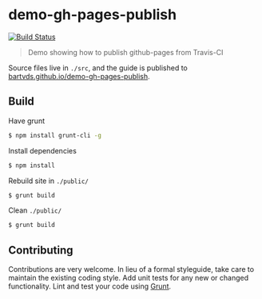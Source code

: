 # demo-gh-pages-publish

[![Build Status](https://secure.travis-ci.org/bartvds/demo-gh-pages-publish.png?branch=master)](http://travis-ci.org/bartvds/demo-gh-pages-publish)

> Demo showing how to publish github-pages from Travis-CI

Source files live in `./src`, and the guide is published to [bartvds.github.io/demo-gh-pages-publish](http://bartvds.github.io/demo-gh-pages-publish).

## Build

Have grunt

````bash
$ npm install grunt-cli -g
````

Install dependencies

````bash
$ npm install
````

Rebuild site in `./public/`

````bash
$ grunt build
````

Clean `./public/`

````bash
$ grunt build
````


## Contributing

Contributions are very welcome. In lieu of a formal styleguide, take care to maintain the existing coding style. Add unit tests for any new or changed functionality. Lint and test your code using [Grunt](http://gruntjs.com/).

